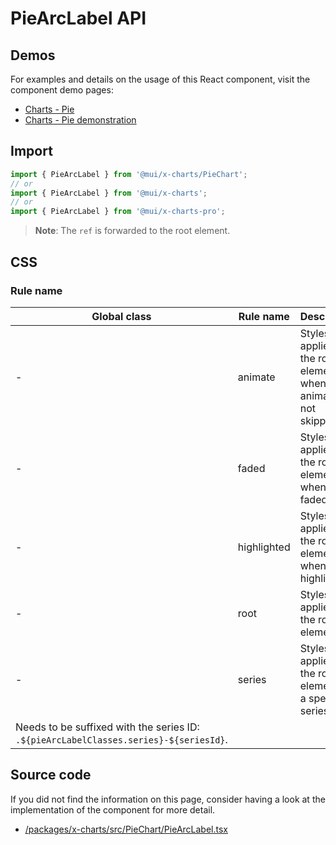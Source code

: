 # PieArcLabel API

## Demos

For examples and details on the usage of this React component, visit the component demo pages:

- [Charts - Pie](/x/react-charts/pie/)
- [Charts - Pie demonstration](/x/react-charts/pie-demo/)

## Import

```jsx
import { PieArcLabel } from '@mui/x-charts/PieChart';
// or
import { PieArcLabel } from '@mui/x-charts';
// or
import { PieArcLabel } from '@mui/x-charts-pro';
```

> **Note**: The `ref` is forwarded to the root element.

## CSS

### Rule name

| Global class | Rule name | Description |
|--------------|-----------|-------------|
| - | animate | Styles applied to the root element when animation is not skipped. |
| - | faded | Styles applied to the root element when faded. |
| - | highlighted | Styles applied to the root element when highlighted. |
| - | root | Styles applied to the root element. |
| - | series | Styles applied to the root element for a specified series.
Needs to be suffixed with the series ID: `.${pieArcLabelClasses.series}-${seriesId}`. |

## Source code

If you did not find the information on this page, consider having a look at the implementation of the component for more detail.

- [/packages/x-charts/src/PieChart/PieArcLabel.tsx](https://github.com/mui/material-ui/tree/HEAD/packages/x-charts/src/PieChart/PieArcLabel.tsx)